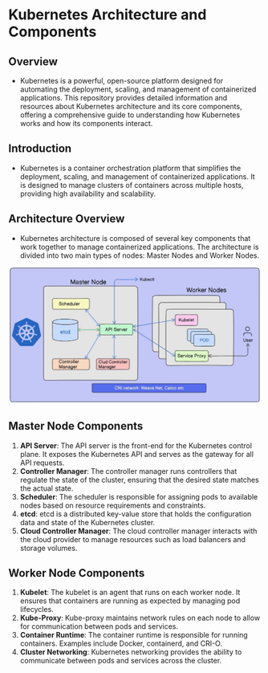 # Kubernetes Architecture and Components
## Overview
 - Kubernetes is a powerful, open-source platform designed for automating the deployment, scaling, and management of containerized applications. This repository provides detailed information and resources about Kubernetes architecture and its core components, offering a comprehensive guide to understanding how Kubernetes works and how its components interact.

## Introduction
- Kubernetes is a container orchestration platform that simplifies the deployment, scaling, and management of containerized applications. It is designed to manage clusters of containers across multiple hosts, providing high availability and scalability.

## Architecture Overview
- Kubernetes architecture is composed of several key components that work together to manage containerized applications. The architecture is divided into two main types of nodes: Master Nodes and Worker Nodes.
<img width="1147" alt="Kubernet architechture.JPG" src="https://github.com/Ajinkya239/KubeWeek/blob/main/Kubernet%20architechture.JPG">


## Master Node Components
1. **API Server**:  The API server is the front-end for the Kubernetes control plane. It exposes the Kubernetes API and serves as the gateway for all API requests.
2. **Controller Manager**: The controller manager runs controllers that regulate the state of the cluster, ensuring that the desired state matches the actual state.
3. **Scheduler**: The scheduler is responsible for assigning pods to available nodes based on resource requirements and constraints.
4. **etcd**: etcd is a distributed key-value store that holds the configuration data and state of the Kubernetes cluster.
5. **Cloud Controller Manager**: The cloud controller manager interacts with the cloud provider to manage resources such as load balancers and storage volumes.

## Worker Node Components
1. **Kubelet**: The kubelet is an agent that runs on each worker node. It ensures that containers are running as expected by managing pod lifecycles.
2. **Kube-Proxy**: Kube-proxy maintains network rules on each node to allow for communication between pods and services.
3. **Container Runtime**: The container runtime is responsible for running containers. Examples include Docker, containerd, and CRI-O.
4. **Cluster Networking**: Kubernetes networking provides the ability to communicate between pods and services across the cluster.


